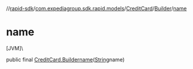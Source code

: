 //[rapid-sdk](../../../../index.md)/[com.expediagroup.sdk.rapid.models](../../index.md)/[CreditCard](../index.md)/[Builder](index.md)/[name](name.md)

# name

[JVM]\

public final [CreditCard.Builder](index.md)[name](name.md)([String](https://docs.oracle.com/javase/8/docs/api/java/lang/String.html)name)
